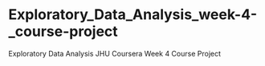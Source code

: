 # Exploratory_Data_Analysis_week-4-_course-project
Exploratory Data Analysis JHU Coursera Week 4 Course Project
